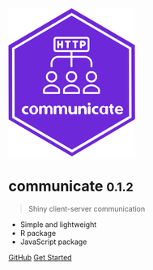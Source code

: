 <!-- _coverpage.md -->

<img src="logo.png" width=250>

# communicate <small>0.1.2</small>

> Shiny client-server communication

- Simple and lightweight
- R package
- JavaScript package

[GitHub](https://github.com/devOpifex/communicate)
[Get Started](/r)
